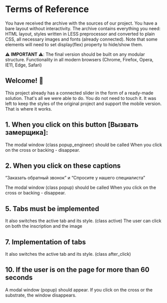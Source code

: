 # Terms of Reference

You have received the archive with the sources of our project. You have a bare layout without interactivity. The archive contains everything you need: HTML layout, styles written in LESS preprocessor and converted to plain CSS, all necessary images and fonts (already connected). Note that some elements will need to set display(flex) property to hide/show them.

⚠️ **IMPORTANT** ⚠️:
The final version should be built on any modular structure.
Functionality in all modern browsers (Chrome, Firefox, Opera, IE11, Edge, Safari)

## Welcome! 👋

This project already has a connected slider in the form of a ready-made solution. That's all we were able to do. You do not need to touch it. It was left to keep the styles of the original project and support the mobile version. That is where it works.

## 1. When you click on this button [Вызвать замерщика]:

The modal window (class popup_engineer) should be called
When you click on the cross or backing - disappear.

## 2. When you click on these captions

“Заказать обратный звонок” и “Спросите у нашего специалиста”

The modal window (class popup) should be called
When you click on the cross or backing - disappear.

## 5. Tabs must be implemented

It also switches the active tab and its style. (class active)
The user can click on both the inscription and the image

## 7. Implementation of tabs

It also switches the active tab and its style. (class after_click)

## 10. If the user is on the page for more than 60 seconds

A modal window (popup) should appear.
If you click on the cross or the substrate, the window disappears.

